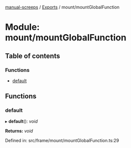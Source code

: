 [manual-screeps](../README.md) / [Exports](../modules.md) / mount/mountGlobalFunction

# Module: mount/mountGlobalFunction

## Table of contents

### Functions

- [default](mount_mountglobalfunction.md#default)

## Functions

### default

▸ **default**(): *void*

**Returns:** *void*

Defined in: src/frame/mount/mountGlobalFunction.ts:29
